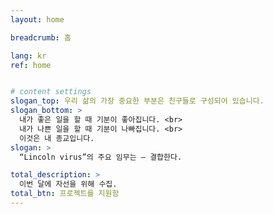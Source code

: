 ```yaml
---
layout: home

breadcrumb: 홈

lang: kr
ref: home


# content settings
slogan_top: 우리 삶의 가장 중요한 부분은 친구들로 구성되어 있습니다.
slogan_bottom: >
  내가 좋은 일을 할 때 기분이 좋아집니다. <br>
  내가 나쁜 일을 할 때 기분이 나빠집니다. <br>
  이것은 내 종교입니다.
slogan: >
  “Lincoln virus”의 주요 임무는 – 결합한다.

total_description: >
  이번 달에 자선을 위해 수집.
total_btn: 프로젝트를 지원함
---
```



